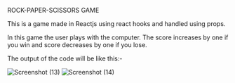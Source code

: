 ROCK-PAPER-SCISSORS GAME

This is a game made in Reactjs using react hooks and handled using props.

In this game the user plays with the computer.
The score increases by one if you win and score decreases by one if you lose.

The output of the code will be like this:-

![Screenshot (13)](https://user-images.githubusercontent.com/77275866/226901652-988ed37e-68cf-4aa2-bdfa-94ee86e19e39.png)
![Screenshot (14)](https://user-images.githubusercontent.com/77275866/226901661-443a5b0c-f263-4384-9177-abb08b373e63.png)
